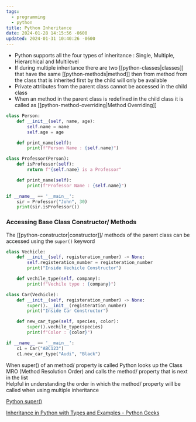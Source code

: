 ```yaml
---
tags:
  - programming
  - python
title: Python Inheritance
date: 2024-01-28 14:15:56 -0600
updated: 2024-01-31 10:40:26 -0600
---
```


* Python supports all the four types of inheritance : Single, Multiple, Hierarchical and Multilevel
* If during multiple inheritance there are two [[python-classes|classes]] that have the same [[python-methods|method]] then from method from the class that is inherited first by the child will only be available
* Private attributes from the parent class cannot be accessed in the child class
* When an method in the parent class is redefined in the child class it is called as [[python-method-overriding|Method Overriding]]

````python
class Person:
    def __init__(self, name, age):
        self.name = name
        self.age = age

	def print_name(self):
		print(f"Person Name : {self.name}")

class Professor(Person):
    def isProfessor(self):
        return f"{self.name} is a Professor"

	def print_name(self):
		print(f"Professor Name : {self.name}")

if __name__ == '__main__':
	sir = Professor("John", 30)
	print(sir.isProfessor())
````

### Accessing Base Class Constructor/ Methods

The [[python-constructor|constructor]]/ methods of the parent class can be accessed using the `super()` keyword

````python
class Vechicle:
    def __init__(self, registeration_number) -> None:
        self.registeration_number = registeration_number
        print("Inside Vechicle Constructor")

    def vechile_type(self, company):
        print(f"Vechile type : {company}")

class Car(Vechicle):
    def __init__(self, registeration_number) -> None:
        super().__init__(registeration_number)
        print("Inside Car Constructor")

    def new_car_type(self, species, color):
        super().vechile_type(species)
        print(f"Color : {color}")

if __name__ == '__main__':
    c1 = Car("ABC123")
    c1.new_car_type("Audi", "Black")
````

When super() of an method/ property is called Python looks up the Class MRO (Method Resolution Order) and calls the method/ property that is next in the list  
Helpful in understanding the order in which the method/ property will be called when using multiple inheritance

[Python super()](https://www.programiz.com/python-programming/methods/built-in/super)

[Inheritance in Python with Types and Examples - Python Geeks](https://pythongeeks.org/inheritance-in-python/)  
